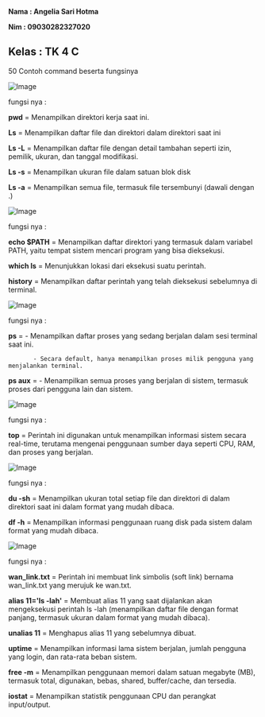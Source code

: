 **Nama   : Angelia Sari Hotma**

**Nim    : 09030282327020**

**Kelas  : TK 4 C**
--
50 Contoh command beserta fungsinya

![Image](https://github.com/user-attachments/assets/550cd60a-77f7-48c1-ac54-5ed956e7ba12)

fungsi nya :

**pwd**  = Menampilkan direktori kerja saat ini.

**Ls**   = Menampilkan daftar file dan direktori dalam direktori saat ini

**Ls -L** = Menampilkan daftar file dengan detail tambahan seperti izin, pemilik, ukuran, dan tanggal modifikasi.

**Ls -s** = Menampilkan ukuran file dalam satuan blok disk

**Ls -a** = Menampilkan semua file, termasuk file tersembunyi (dawali dengan .)

![Image](https://github.com/user-attachments/assets/cdb5cefb-6dfb-4846-a243-b9af8990bda1)

fungsi nya :

**echo $PATH** = Menampilkan daftar direktori yang termasuk dalam variabel PATH, yaitu tempat sistem mencari program yang bisa dieksekusi.

**which ls**  = Menunjukkan lokasi dari eksekusi suatu perintah.

**history**   = Menampilkan daftar perintah yang telah dieksekusi sebelumnya di terminal.


![Image](https://github.com/user-attachments/assets/287f4b86-e039-4760-9dcb-028c2a1694bc)

fungsi nya :

**ps**   = - Menampilkan daftar proses yang sedang berjalan dalam sesi terminal saat ini.

           - Secara default, hanya menampilkan proses milik pengguna yang menjalankan terminal.
           
**ps aux** = - Menampilkan semua proses yang berjalan di sistem, termasuk proses dari pengguna lain dan sistem.


![Image](https://github.com/user-attachments/assets/9b0dba20-9db1-43a5-ba46-7aed47479ec9)

fungsi nya :

 **top**  = Perintah ini digunakan untuk menampilkan informasi sistem secara real-time, terutama mengenai penggunaan sumber daya seperti CPU, RAM, dan 
            proses yang berjalan.

![Image](https://github.com/user-attachments/assets/ba382a1d-b769-4bb3-8120-6079eb83813b)

fungsi nya :

**du -sh** = Menampilkan ukuran total setiap file dan direktori di dalam direktori saat ini dalam format yang mudah dibaca.

**df -h**  = Menampilkan informasi penggunaan ruang disk pada sistem dalam format yang mudah dibaca.


![Image](https://github.com/user-attachments/assets/d69ee8fb-b501-4a64-ad24-10a28470e978)

fungsi nya :

**wan_link.txt** = Perintah ini membuat link simbolis (soft link) bernama wan_link.txt yang merujuk ke wan.txt.

**alias 11='ls -lah'** = Membuat alias 11 yang saat dijalankan akan mengeksekusi perintah ls -lah (menampilkan daftar file dengan format panjang, termasuk                            ukuran dalam format yang mudah dibaca).

**unalias 11**    =  Menghapus alias 11 yang sebelumnya dibuat.

**uptime**      = Menampilkan informasi lama sistem berjalan, jumlah pengguna yang login, dan rata-rata beban sistem.

**free -m**     = Menampilkan penggunaan memori dalam satuan megabyte (MB), termasuk total, digunakan, bebas, shared, buffer/cache, dan tersedia.

**iostat**      = Menampilkan statistik penggunaan CPU dan perangkat input/output.









